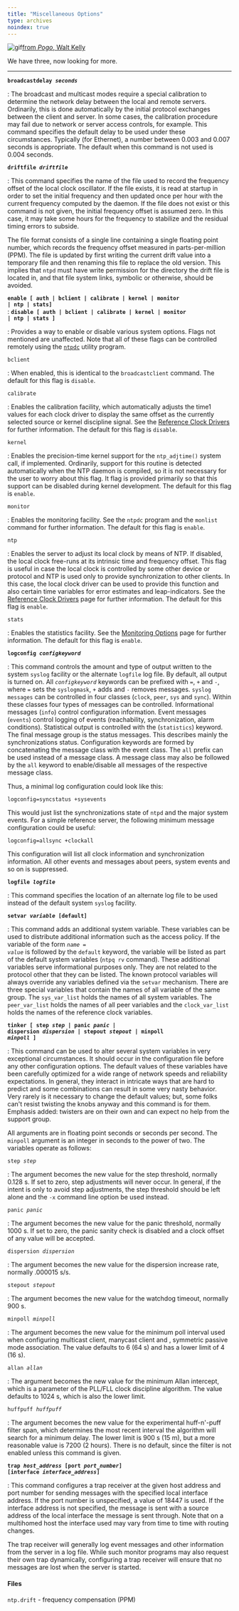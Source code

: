 ```yaml
---
title: "Miscellaneous Options"
type: archives
noindex: true
---
```


![gif](/archives/pic/boom3.gif)[from _Pogo_, Walt Kelly](/reflib/pictures/)

We have three, now looking for more.

* * *

<code>**broadcastdelay _seconds_**</code>

: The broadcast and multicast modes require a special calibration to determine the network delay between the local and remote servers. Ordinarily, this is done automatically by the initial protocol exchanges between the client and server. In some cases, the calibration procedure may fail due to network or server access controls, for example. This command specifies the default delay to be used under these circumstances. Typically (for Ethernet), a number between 0.003 and 0.007 seconds is appropriate. The default when this command is not used is 0.004 seconds.

<code>**driftfile _driftfile_**</code>

: This command specifies the name of the file used to record the frequency offset of the local clock oscillator. If the file exists, it is read at startup in order to set the initial frequency and then updated once per hour with the current frequency computed by the daemon. If the file does not exist or this command is not given, the initial frequency offset is assumed zero. In this case, it may take some hours for the frequency to stabilize and the residual timing errors to subside. 

The file format consists of a single line containing a single floating point number, which records the frequency offset measured in parts-per-million (PPM). The file is updated by first writing the current drift value into a temporary file and then renaming this file to replace the old version. This implies that <code>ntpd</code> must have write permission for the directory the drift file is located in, and that file system links, symbolic or otherwise, should be avoided.

<code>**enable [ auth | bclient | calibrate | kernel | monitor | ntp | stats]**</code>  
: <code>**disable [ auth | bclient | calibrate | kernel | monitor | ntp | stats ]**</code>

: Provides a way to enable or disable various system options. Flags not mentioned are unaffected. Note that all of these flags can be controlled remotely using the [<code>ntpdc</code>](/archives/4.1.2/ntpdc/) utility program.

<code>bclient</code>

: When enabled, this is identical to the <code>broadcastclient</code> command. The default for this flag is <code>disable</code>.

<code>calibrate</code>

: Enables the calibration facility, which automatically adjusts the time1 values for each clock driver to display the same offset as the currently selected source or kernel discipline signal. See the [Reference Clock Drivers](/archives/4.1.2/refclock/) for further information. The default for this flag is <code>disable</code>.

<code>kernel</code>

: Enables the precision-time kernel support for the <code>ntp_adjtime()</code> system call, if implemented. Ordinarily, support for this routine is detected automatically when the NTP daemon is compiled, so it is not necessary for the user to worry about this flag. It flag is provided primarily so that this support can be disabled during kernel development. The default for this flag is <code>enable</code>.

<code>monitor</code>

: Enables the monitoring facility. See the <code>ntpdc</code> program and the <code>monlist</code> command for further information. The default for this flag is <code>enable</code>.

<code>ntp</code>

: Enables the server to adjust its local clock by means of NTP. If disabled, the local clock free-runs at its intrinsic time and frequency offset. This flag is useful in case the local clock is controlled by some other device or protocol and NTP is used only to provide synchronization to other clients. In this case, the local clock driver can be used to provide this function and also certain time variables for error estimates and leap-indicators. See the [Reference Clock Drivers](/archives/4.1.2/refclock/) page for further information. The default for this flag is <code>enable</code>.

<code>stats</code>

: Enables the statistics facility. See the [Monitoring Options](/archives/4.1.2/monopt/) page for further information. The default for this flag is <code>enable</code>.

<code>**logconfig _configkeyword_**</code>

: This command controls the amount and type of output written to the system <code>syslog</code> facility or the alternate <code>logfile</code> log file. By default, all output is turned on. All <code>_configkeyword_</code> keywords can be prefixed with <code>=</code>, <code>+</code> and <code>-</code>, where <code>=</code> sets the <code>syslogmask</code>, <code>+</code> adds and <code>-</code> removes messages. <code>syslog messages</code> can be controlled in four classes (<code>clock</code>, <code>peer</code>, <code>sys</code> and <code>sync</code>). Within these classes four types of messages can be controlled. 
Informational messages (<code>info</code>) control configuration information. Event messages (<code>events</code>) control logging of events (reachability, synchronization, alarm conditions). Statistical output is controlled with the (<code>statistics</code>) keyword. The final message group is the status messages. This describes mainly the synchronizations status. Configuration keywords are formed by concatenating the message class with the event class. The <code>all</code> prefix can be used instead of a message class. A message class may also be followed by the <code>all</code> keyword to enable/disable all messages of the respective message class. 

Thus, a minimal log configuration could look like this:

`logconfig=syncstatus +sysevents`

This would just list the synchronizations state of <code>ntpd</code> and the major system events. For a simple reference server, the following minimum message configuration could be useful:

`logconfig=allsync +clockall`

This configuration will list all clock information and synchronization information. All other events and messages about peers, system events and so on is suppressed.

<code>**logfile _logfile_**</code>

: This command specifies the location of an alternate log file to be used instead of the default system <code>syslog</code> facility. 

<code>**setvar _variable_ [default]**</code>

: This command adds an additional system variable. These variables can be used to distribute additional information such as the access policy. If the variable of the form <code>_name_ = _value_</code> is followed by the <code>default</code> keyword, the variable will be listed as part of the default system variables (<code>ntpq rv</code> command). These additional variables serve informational purposes only. They are not related to the protocol other that they can be listed. The known protocol variables will always override any variables defined via the <code>setvar</code> mechanism. There are three special variables that contain the names of all variable of the same group. The <code>sys_var_list</code> holds the names of all system variables. The <code>peer_var_list</code> holds the names of all peer variables and the <code>clock_var_list</code> holds the names of the reference clock variables.

<code>**tinker [ step _step_ | panic _panic_ | dispersion _dispersion_ | stepout _stepout_ | minpoll _minpoll_ ]**</code>

: This command can be used to alter several system variables in very exceptional circumstances. It should occur in the configuration file before any other configuration options. The default values of these variables have been carefully optimized for a wide range of network speeds and reliability expectations. In general, they interact in intricate ways that are hard to predict and some combinations can result in some very nasty behavior. Very rarely is it necessary to change the default values; but, some folks can't resist twisting the knobs anyway and this command is for them. Emphasis added: twisters are on their own and can expect no help from the support group. 

All arguments are in floating point seconds or seconds per second. The <code>minpoll</code> argument is an integer in seconds to the power of two. The variables operate as follows:

<code>step _step_</code>

: The argument becomes the new value for the step threshold, normally 0.128 s. If set to zero, step adjustments will never occur. In general, if the intent is only to avoid step adjustments, the step threshold should be left alone and the <code>-x</code> command line option be used instead.

<code>panic _panic_</code>

: The argument becomes the new value for the panic threshold, normally 1000 s. If set to zero, the panic sanity check is disabled and a clock offset of any value will be accepted.

<code>dispersion _dispersion_</code>

: The argument becomes the new value for the dispersion increase rate, normally .000015 s/s.

<code>stepout _stepout_</code>

: The argument becomes the new value for the watchdog timeout, normally 900 s.

<code>minpoll _minpoll_</code>

: The argument becomes the new value for the minimum poll interval used when configuring multicast client, manycast client and , symmetric passive mode association. The value defaults to 6 (64 s) and has a lower limit of 4 (16 s).

<code>allan _allan_</code>

: The argument becomes the new value for the minimum Allan intercept, which is a parameter of the PLL/FLL clock discipline algorithm. The value defaults to 1024 s, which is also the lower limit.

<code>huffpuff _huffpuff_</code>

: The argument becomes the new value for the experimental huff-n'-puff filter span, which determines the most recent interval the algorithm will search for a minimum delay. The lower limit is 900 s (15 m), but a more reasonable value is 7200 (2 hours). There is no default, since the filter is not enabled unless this command is given.

<code>**trap _host_address_ [port _port_number_] [interface _interface_address_]**</code>

: This command configures a trap receiver at the given host address and port number for sending messages with the specified local interface address. If the port number is unspecified, a value of 18447 is used. If the interface address is not specified, the message is sent with a source address of the local interface the message is sent through. Note that on a multihomed host the interface used may vary from time to time with routing changes.

The trap receiver will generally log event messages and other information from the server in a log file. While such monitor programs may also request their own trap dynamically, configuring a trap receiver will ensure that no messages are lost when the server is started.

#### Files

<code>ntp.drift</code> - frequency compensation (PPM)